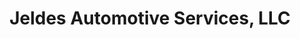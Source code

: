 ---
title: "Jeldes Automotive Services, LLC"
url: /allentown/jeldes-automotive-services-llc/
shop: car repair
---